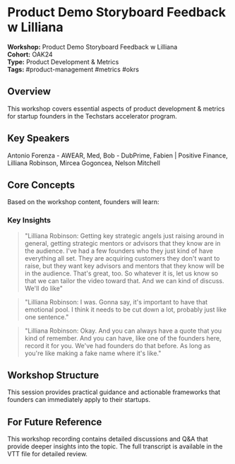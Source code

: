 # Product Demo Storyboard Feedback w  Lilliana

**Workshop:** Product Demo Storyboard Feedback w  Lilliana  
**Cohort:** OAK24  
**Type:** Product Development & Metrics  
**Tags:** #product-management #metrics #okrs

## Overview

This workshop covers essential aspects of product development & metrics for startup founders in the Techstars accelerator program.

## Key Speakers

Antonio Forenza - AWEAR, Med, Bob - DubPrime, Fabien | Positive Finance, Lilliana Robinson, Mircea Gogoncea, Nelson Mitchell

## Core Concepts

Based on the workshop content, founders will learn:


### Key Insights

> "Lilliana Robinson: Getting key strategic angels just raising around in general, getting strategic mentors or advisors that they know are in the audience. I've had a few founders who they just kind of have everything all set. They are acquiring customers they don't want to raise, but they want key advisors and mentors that they know will be in the audience. That's great, too. So whatever it is, let us know so that we can tailor the video toward that. And we can kind of discuss. We'll do like"

> "Lilliana Robinson: I was. Gonna say, it's important to have that emotional pool. I think it needs to be cut down a lot, probably just like one sentence."

> "Lilliana Robinson: Okay. And you can always have a quote that you kind of remember. And you can have, like one of the founders here, record it for you. We've had founders do that before. As long as you're like making a fake name where it's like."


## Workshop Structure

This session provides practical guidance and actionable frameworks that founders can immediately apply to their startups.

## For Future Reference

This workshop recording contains detailed discussions and Q&A that provide deeper insights into the topic. The full transcript is available in the VTT file for detailed review.
